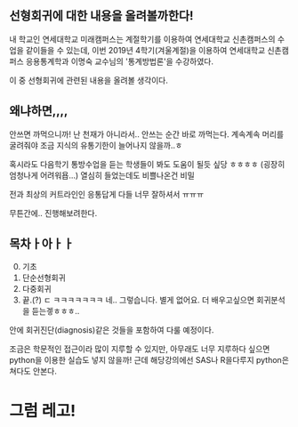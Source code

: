 ## 선형회귀에 대한 내용을 올려볼까한다!

내 학교인 연세대학교 미래캠퍼스는 계절학기를 이용하여 연세대학교 신촌캠퍼스의 수업을 같이들을 수 있는데,
이번 2019년 4학기(겨울계절)을 이용하여 연세대학교 신촌캠퍼스 응용통계학과 이명숙 교수님의 '통계방법론'을 수강하였다.

이 중 선형회귀에 관련된 내용을 올려볼 생각이다.

## 왜냐하면,,,,

안쓰면 까먹으니까! 난 천재가 아니라서.. 안쓰는 순간 바로 까먹는다. 계속계속 머리를 굴려줘야 조금 지식의 유통기한이 늘어나지 않을까..ㅎ

혹시라도 다음학기 통방수업을 듣는 학생들이 봐도 도움이 될듯 싶당 ㅎㅎㅎㅎ 
(굉장히 엄청나게 어려워욥...) 
열심히 들었는데도 비쁠나온건 비밀

전과 최상의 커트라인인 응통답게 다들 너무 잘하셔서 ㅠㅠㅠ

무튼간에.. 진행해보려한다.

## 목차ㅏ아ㅏㅏ

0. 기초
1. 단순선형회귀
2. 다중회귀
3. 끝.(?)
ㄷ
ㅋㅋㅋㅋㅋㅋㅋ
네.. 그렇습니다. 별게 없어요. 더 배우고싶으면 회귀분석을 듣는겧ㅎㅎㅎ..

안에 회귀진단(diagnosis)같은 것들을 포함하여 다룰 예정이다.

조금은 학문적인 접근이라 많이 지루할 수 있지만, 아무래도 너무 지루하다 싶으면 python을 이용한 실습도 넣지 않을까!
근데 해당강의에선 SAS나 R을다루지 python은 쳐다도 안본다.
# 그럼 레고!
